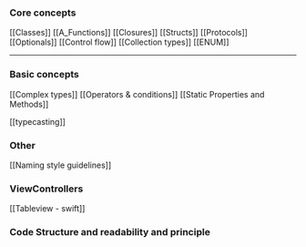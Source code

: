 ### Core concepts 
[[Classes]]
[[A_Functions]]
[[Closures]]
[[Structs]]
[[Protocols]]
[[Optionals]]
[[Control flow]]
[[Collection types]]
[[ENUM]]

___
### Basic concepts


[[Complex types]]
[[Operators & conditions]]
[[Static Properties and Methods]]




[[typecasting]]


### Other 
[[Naming style guidelines]]


### ViewControllers 

[[Tableview - swift]]

### Code Structure and readability and principle 
